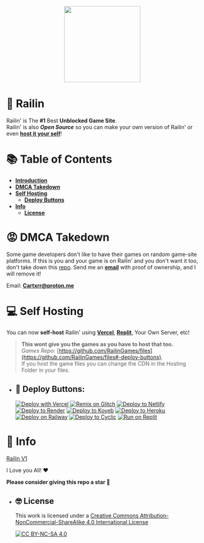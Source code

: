 <p align="center"><img style="height: 200px;" src="https://railingames.github.io/Assests/Imgs/Logo.png"></p>

# 🚈 Railin
Railin' is The **#1** Best **Unblocked Game Site**. <br>
Railin' is also ***Open Source*** so you can make your own version of Railin' or even [**host it your self**](#-self-hosting)!

# 📚 Table of Contents

* [**Introduction**](#-railin)
* [**DMCA Takedown**](#-dmca-takedown)
* [**Self Hosting**](#-self-hosting)
    - [**Deploy Buttons**](#-deploy-buttons)
* [**Info**](#-info)
    - [**License**](#-license)

# 😡 DMCA Takedown
Some game developers don't like to have their games on random game-site platforms. If this is you and your game is on Railin' and you don't want it too, don't take down this [repo](https://github.com/RailinGames/files). Send me an [**email**](mailto:Cartxrr@proton.me) with proof of ownership, and I will remove it!

Email: [**Cartxrr@proton.me**](mailto:Cartxrr@proton.me)

# 💻 Self Hosting
You can now **self-host** Railin' using [**Vercel**](https://vercel.com), [**Replit**](https://replit.com), Your Own Server, etc!

> **This wont give you the games as you have to host that too.** <br>
*Games Repo*: [https://github.com/RailinGames/files](https://github.com/RailinGames/files#-deploy-buttons). <br>
If you host the game files you can change the CDN in the Hosting Folder in your files.

+ ## 🎁 Deploy Buttons:

    [![Deploy with Vercel](https://binbashbanana.github.io/deploy-buttons/buttons/remade/vercel.svg)](https://vercel.com/new/clone?repository-url=https://github.com/RailinGames/RailinGames.github.io/tree/main)
[![Remix on Glitch](https://binbashbanana.github.io/deploy-buttons/buttons/remade/glitch.svg)](https://glitch.com/edit/#!/import/github/RailinGames/RailinGames.github.io)
[![Deploy to Netlify](https://binbashbanana.github.io/deploy-buttons/buttons/remade/netlify.svg)](https://app.netlify.com/start/deploy?repository=https://github.com/RailinGames/RailinGames.github.io/tree/main)
[![Deploy to Render](https://binbashbanana.github.io/deploy-buttons/buttons/remade/render.svg)](https://render.com/deploy?repo=https://github.com/RailinGames/RailinGames.github.io/tree/main)
[![Deploy to Koyeb](https://binbashbanana.github.io/deploy-buttons/buttons/remade/koyeb.svg)](https://app.koyeb.com/deploy?type=git&repository=github.com/RailinGames/RailinGames.github.io/tree/main)
[![Deploy to Heroku](https://binbashbanana.github.io/deploy-buttons/buttons/remade/heroku.svg)](https://heroku.com/deploy/?template=https://github.com/RailinGames/RailinGames.github.io/tree/main)
[![Deploy on Railway](https://binbashbanana.github.io/deploy-buttons/buttons/remade/railway.svg)](https://railway.app/new/template?template=https://github.com/RailinGames/RailinGames.github.io/tree/main)
[![Deploy to Cyclic](https://binbashbanana.github.io/deploy-buttons/buttons/remade/cyclic.svg)](https://app.cyclic.sh/api/app/deploy/RailinGames/RailinGames.github.io)
[![Run on Replit](https://binbashbanana.github.io/deploy-buttons/buttons/remade/replit.svg)](https://replit.com/github/RailinGames/RailinGames.github.io)

# 📜 Info
[Railin V1](https://github.com/RailinGames/v1)

I Love you All! ❤

**Please consider giving this repo a star 🌟**

+ ## 🤓 License
    This work is licensed under a
    [Creative Commons Attribution-NonCommercial-ShareAlike 4.0 International License](http://creativecommons.org/licenses/by-nc-sa/4.0)

    [![CC BY-NC-SA 4.0](https://licensebuttons.net/l/by-nc-sa/4.0/88x31.png)](http://creativecommons.org/licenses/by-nc-sa/4.0/) 